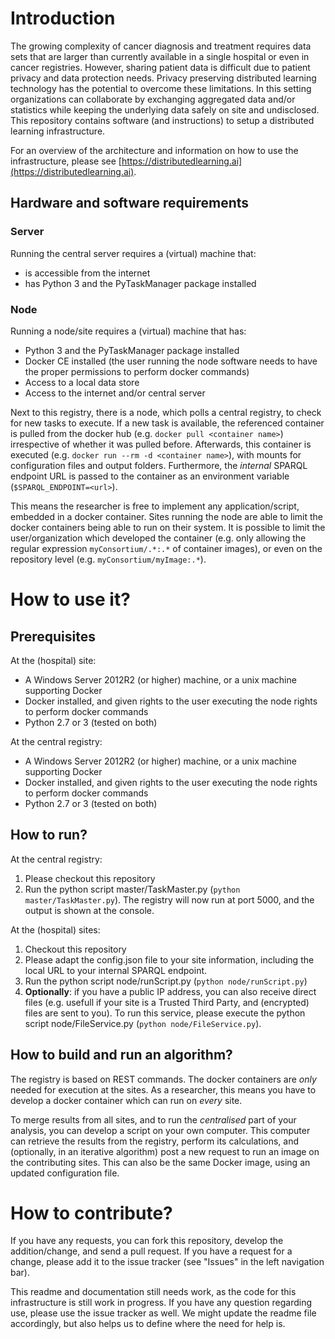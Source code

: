# Introduction
The growing complexity of cancer diagnosis and treatment requires data sets that are larger than currently available in a single hospital or even in cancer registries. However, sharing patient data is difficult due to patient privacy and data protection needs. Privacy preserving distributed learning technology has the potential to overcome these limitations. In this setting organizations can collaborate by exchanging aggregated data and/or statistics while keeping the underlying data safely on site and undisclosed. This repository contains software (and instructions) to setup a distributed learning infrastructure.

For an overview of the architecture and information on how to use the infrastructure, please see [https://distributedlearning.ai](https://distributedlearning.ai).

## Hardware and software requirements
### Server
Running the central server requires a (virtual) machine that:
* is accessible from the internet
* has Python 3 and the PyTaskManager package installed

### Node
Running a node/site requires a (virtual) machine that has:
* Python 3 and the PyTaskManager package installed
* Docker CE installed (the user running the node software needs to have the proper permissions to perform docker commands)
* Access to a local data store
* Access to the internet and/or central server

Next to this registry, there is a node, which polls a central registry, to check for new tasks to execute. If a new task is available, the referenced container is pulled from the docker hub (e.g. `docker pull <container name>`) irrespective of whether it was pulled before. Afterwards, this container is executed (e.g. `docker run --rm -d <container name>`), with mounts for configuration files and output folders. Furthermore, the *internal* SPARQL endpoint URL is passed to the container as an environment variable (`$SPARQL_ENDPOINT=<url>`).

This means the researcher is free to implement any application/script, embedded in a docker container. Sites running the node are able to limit the docker containers being able to run on their system. It is possible to limit the user/organization which developed the container (e.g. only allowing the regular expression `myConsortium/.*:.*` of container images), or even on the repository level (e.g. `myConsortium/myImage:.*`).

# How to use it?

## Prerequisites

At the (hospital) site:

* A Windows Server 2012R2 (or higher) machine, or a unix machine supporting Docker
* Docker installed, and given rights to the user executing the node rights to perform docker commands
* Python 2.7 or 3 (tested on both)

At the central registry:

* A Windows Server 2012R2 (or higher) machine, or a unix machine supporting Docker
* Docker installed, and given rights to the user executing the node rights to perform docker commands
* Python 2.7 or 3 (tested on both)

## How to run?

At the central registry:

1. Please checkout this repository
2. Run the python script master/TaskMaster.py (`python master/TaskMaster.py`). The registry will now run at port 5000, and the output is shown at the console.

At the (hospital) sites:

1. Checkout this repository
2. Please adapt the config.json file to your site information, including the local URL to your internal SPARQL endpoint.
3. Run the python script node/runScript.py (`python node/runScript.py`)
4. **Optionally**: if you have a public IP address, you can also receive direct files (e.g. usefull if your site is a Trusted Third Party, and (encrypted) files are sent to you). To run this service, please execute the python script node/FileService.py (`python node/FileService.py`).

## How to build and run an algorithm?

The registry is based on REST commands. The docker containers are *only* needed for execution at the sites. As a researcher, this means you have to develop a docker container which can run on *every* site.

To merge results from all sites, and to run the *centralised* part of your analysis, you can develop a script on your own computer. This computer can retrieve the results from the registry, perform its calculations, and (optionally, in an iterative algorithm) post a new request to run an image on the contributing sites. This can also be the same Docker image, using an updated configuration file.

# How to contribute?
If you have any requests, you can fork this repository, develop the addition/change, and send a pull request. If you have a request for a change, please add it to the issue tracker (see "Issues" in the left navigation bar).

This readme and documentation still needs work, as the code for this infrastructure is still work in progress. If you have any question regarding use, please use the issue tracker as well. We might update the readme file accordingly, but also helps us to define where the need for help is.
